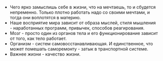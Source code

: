 - Чего ярко замыслишь себе в жизни, что на мечтаешь, то и сбудется непременно. Только плотно работать надо  со своими мечтами, и тогда они воплотятся в материю.
- Наше восприятие мира зависит от образа мыслей, стиля мышления - наработанных программ, привычек, способов реагирования. 
- Мозг - просто один из органов тела и его функционирование зависит от того, как тело работает.
- Организм - систем самовосстанавливающая. И единственное, что может помешать саморемонту - затык в транспортной системе.
- Важнее жизни - качество жизни.  
